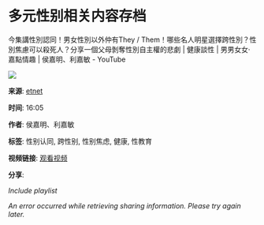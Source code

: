 # 多元性别相关内容存档

今集講性別認同！男女性別以外仲有They / Them！哪些名人明星選擇跨性別？性別焦慮可以殺死人？分享一個父母剝奪性別自主權的悲劇 | 健康談性 | 男男女女·嘉點情趣 | 侯嘉明、利嘉敏 - YouTube

![](https://i.ytimg.com/an/mMV_kEiVCf8Mgsep0Ncfqw/featured_channel.jpg?v=65499dd2)

**来源**: [etnet](https://www.youtube.com/channel/UCmMV_kEiVCf8Mgsep0Ncfqw)

**时间**: 16:05

**作者**: 侯嘉明、利嘉敏

**标签**: 性别认同, 跨性别, 性别焦虑, 健康, 性教育

**视频链接**: [观看视频](https://www.youtube.com/watch?v=b93qXV-lTUk) 

**分享**: 

*Include playlist*

*An error occurred while retrieving sharing information. Please try again later.*